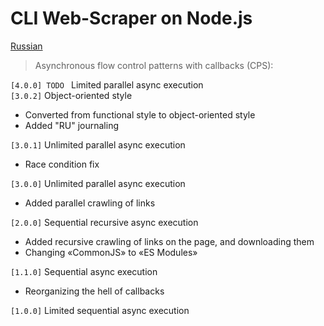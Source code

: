 # CLI Web-Scraper on Node.js

[Russian](/README.RU.md)

> Asynchronous flow control patterns with callbacks (CPS):  

<code>[4.0.0] TODO </code> Limited parallel async execution  
<code>[3.0.2]</code> Object-oriented style  
* Converted from functional style to object-oriented style  
* Added "RU" journaling  

<code>[3.0.1]</code> Unlimited parallel async execution  
* Race condition fix  

<code>[3.0.0]</code> Unlimited parallel async execution  
* Added parallel crawling of links  

<code>[2.0.0]</code> Sequential recursive async execution   
* Added recursive crawling of links on the page, and downloading them  
* Changing «CommonJS» to «ES Modules»  

<code>[1.1.0]</code> Sequential async execution  
* Reorganizing the hell of callbacks  

<code>[1.0.0]</code> Limited sequential async execution  